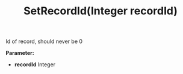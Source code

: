 ﻿---
uid: crmscript_ref_NSChangedDataItem_SetRecordId
title: SetRecordId(Integer recordId)
intellisense: NSChangedDataItem.SetRecordId
keywords: NSChangedDataItem, GetRecordId
so.topic: reference
---

Id of record, should never be 0

**Parameter:** 
 - **recordId** Integer

